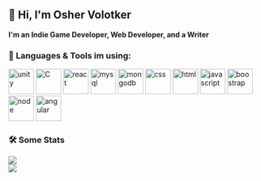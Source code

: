## :wave:	 Hi, I'm Osher Volotker 
**I'm an Indie Game Developer, Web Developer, and a Writer**
<br>

### :file_folder: Languages & Tools im using:
<div>
<img src="https://i.ibb.co/TPjXLRy/unity.png" alt="unity" width="50">
<img src="https://i.ibb.co/fvShLtC/C.jpg" alt="C" width="50">
<img src="https://i.ibb.co/BjRpg26/react.jpg" alt="react" width="50">
<img src="https://i.ibb.co/wrm8NwP/mysql.png" alt="mysql" width="50">
<img src="https://i.ibb.co/p4t3Y0z/mongodb.png" alt="mongodb" width="50">
<img src="https://i.ibb.co/kSTDkL7/css.jpg" alt="css" width="50">
<img src="https://i.ibb.co/25yVT5G/html.png" alt="html" width="50">
<img src="https://i.ibb.co/VSysW28/javascript.jpg" alt="javascript" width="50">
<img src="https://i.ibb.co/7jbrDKh/boostrap.png" alt="boostrap" width="50">
<img src="https://i.ibb.co/k0LXkkZ/node.jpg" alt="node" width="50">
<img src="https://i.ibb.co/8jjkVDc/angular.png" alt="angular" width="50">
  
</div>


### :hammer_and_wrench:	 Some Stats
![](https://komarev.com/ghpvc/?username=dom956&color=green)
<br>
<img src="https://github-readme-stats.vercel.app/api/top-langs?username=dom956&layout=compact"/>
